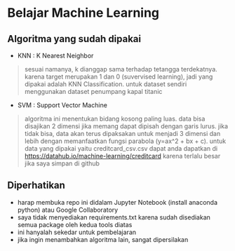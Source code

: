 # Belajar Machine Learning

## Algoritma yang sudah dipakai

- KNN : K Nearest Neighbor
>  sesuai namanya, k dianggap sama terhadap tetangga terdekatnya. karena target merupakan 1 dan 0 (suvervised learning), jadi yang dipakai adalah KNN Classification. untuk dataset sendiri menggunakan dataset penumpang kapal titanic

- SVM : Support Vector Machine
> algoritma ini menentukan bidang kosong paling luas. data bisa disajikan 2 dimensi jika memang dapat dipisah dengan garis lurus. jika tidak bisa, data akan terus dipaksakan untuk menjadi 3 dimensi dan lebih dengan memanfaatkan fungsi parabola (y=ax^2 + bx + c). untuk data yang dipakai yaitu creditcard_csv.csv dapat anda dapatkan di https://datahub.io/machine-learning/creditcard karena terlalu besar jika saya simpan di github

## Diperhatikan

- harap membuka repo ini didalam Jupyter Notebook (install anaconda python) atau Google Collaboratory
- saya tidak menyediakan requirements.txt karena sudah disediakan semua package oleh kedua tools diatas
- ini hanyalah sekedar untuk pembelajaran
- jika ingin menambahkan algoritma lain, sangat dipersilakan